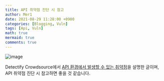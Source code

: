 ```yaml
---
title: API 취약점 진단 시 참고
author: Mer1
date: 2021-08-29 11:28:00 +0900
categories: [Blogging, Vuln]
tags: [Api, Vuln]
math: true
mermaid: true
comments: true
---
```


![image](https://user-images.githubusercontent.com/76419721/131254013-ccf85131-a342-437e-b43b-5610818d77b1.png)


Detectify Crowdsource에서 [API 환경에서 발생할 수 있는 취약점](https://labs.detectify.com/2021/08/10/how-to-hack-apis-in-2021/)을 설명한 글이며,  API 취약점 진단 시 참고하면 좋을 것 같습니다.